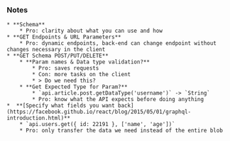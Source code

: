 ### Notes
    * **Schema**
        * Pro: clarity about what you can use and how
    * **GET Endpoints & URL Parameters**
        * Pro: dynamic endpoints, back-end can change endpoint without changes necessary in the client
    * **GET Schema POST/PUT/DELETE**
        * **Param names & Data type validation?**
            * Pro: saves requests
            * Con: more tasks on the client
            * > Do we need this?
        * **Get Expected Type for Param?**
            * `api.article.post.getDataType('username')` -> `String`
            * Pro: know what the API expects before doing anything
    *  **[Specify what fields you want back](https://facebook.github.io/react/blog/2015/05/01/graphql-introduction.html)**
        * `api.users.get({ id: 22191 }, ['name', 'age'])`
        * Pro: only transfer the data we need instead of the entire blob 
